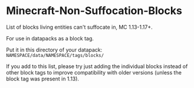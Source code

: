 # Minecraft-Non-Suffocation-Blocks
List of blocks living entities can't suffocate in, MC 1.13-1.17+.

For use in datapacks as a block tag.

Put it in this directory of your datapack:
`NAMESPACE/data/NAMESPACE/tags/blocks/`

If you add to this list, please try just adding the individual blocks 
instead of other block tags to improve compatibility with older versions (unless the block tag was present in 1.13).
